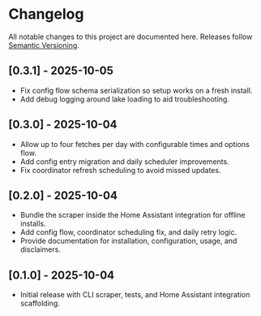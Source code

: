 # Changelog

All notable changes to this project are documented here. Releases follow [Semantic Versioning](https://semver.org/).

## [0.3.1] - 2025-10-05
- Fix config flow schema serialization so setup works on a fresh install.
- Add debug logging around lake loading to aid troubleshooting.

## [0.3.0] - 2025-10-04
- Allow up to four fetches per day with configurable times and options flow.
- Add config entry migration and daily scheduler improvements.
- Fix coordinator refresh scheduling to avoid missed updates.

## [0.2.0] - 2025-10-04
- Bundle the scraper inside the Home Assistant integration for offline installs.
- Add config flow, coordinator scheduling fix, and daily retry logic.
- Provide documentation for installation, configuration, usage, and disclaimers.

## [0.1.0] - 2025-10-04
- Initial release with CLI scraper, tests, and Home Assistant integration scaffolding.
